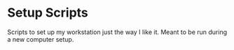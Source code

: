 # Setup Scripts

Scripts to set up my workstation just the way I like it. Meant to be run during a new computer setup.
